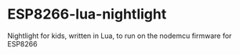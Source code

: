 ESP8266-lua-nightlight
======================

Nightlight for kids, written in Lua, to run on the nodemcu firmware for ESP8266
